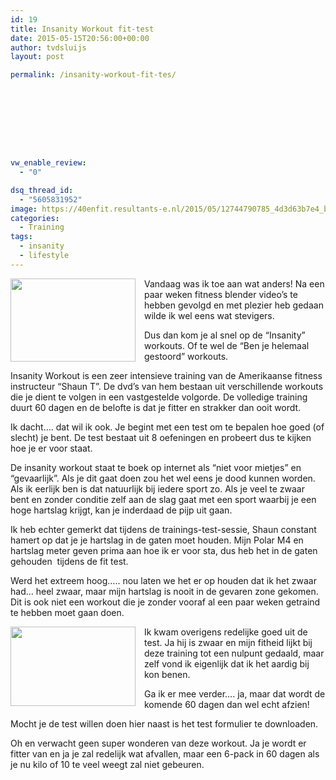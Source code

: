 ```yaml
---
id: 19
title: Insanity Workout fit-test
date: 2015-05-15T20:56:00+00:00
author: tvdsluijs
layout: post

permalink: /insanity-workout-fit-tes/









vw_enable_review:
  - "0"

dsq_thread_id:
  - "5605831952"
image: https://40enfit.resultants-e.nl/2015/05/12744790785_4d3d63b7e4_b.jpg
categories:
  - Training
tags:
  - insanity
  - lifestyle
---
```

<div class="separator" style="clear: both; text-align: center;">
  <a style="clear: left; float: left; margin-bottom: 1em; margin-right: 1em;" href="https://farm4.staticflickr.com/3684/12744790785_4d3d63b7e4_b.jpg"><img src="https://farm4.staticflickr.com/3684/12744790785_4d3d63b7e4_b.jpg" alt="" width="200" height="133" border="0" /></a>
</div>

Vandaag was ik toe aan wat anders! Na een paar weken fitness blender video&#8217;s te hebben gevolgd en met plezier heb gedaan wilde ik wel eens wat stevigers.

Dus dan kom je al snel op de &#8220;Insanity&#8221; workouts. Of te wel de &#8220;Ben je helemaal gestoord&#8221; workouts.
  
<a name="more"></a>
  
Insanity Workout is een zeer intensieve training van de Amerikaanse fitness instructeur &#8220;Shaun T&#8221;. De dvd&#8217;s van hem bestaan uit verschillende workouts die je dient te volgen in een vastgestelde volgorde. De volledige training duurt 60 dagen en de belofte is dat je fitter en strakker dan ooit wordt.

Ik dacht&#8230;. dat wil ik ook. Je begint met een test om te bepalen hoe goed (of slecht) je bent. De test bestaat uit 8 oefeningen en probeert dus te kijken hoe je er voor staat.

De insanity workout staat te boek op internet als &#8220;niet voor mietjes&#8221; en &#8220;gevaarlijk&#8221;. Als je dit gaat doen zou het wel eens je dood kunnen worden. Als ik eerlijk ben is dat natuurlijk bij iedere sport zo. Als je veel te zwaar bent en zonder conditie zelf aan de slag gaat met een sport waarbij je een hoge hartslag krijgt, kan je inderdaad de pijp uit gaan.

Ik heb echter gemerkt dat tijdens de trainings-test-sessie, Shaun constant hamert op dat je je hartslag in de gaten moet houden. Mijn Polar M4 en hartslag meter geven prima aan hoe ik er voor sta, dus heb het in de gaten gehouden  tijdens de fit test.

Werd het extreem hoog&#8230;.. nou laten we het er op houden dat ik het zwaar had&#8230; heel zwaar, maar mijn hartslag is nooit in de gevaren zone gekomen. Dit is ook niet een workout die je zonder vooraf al een paar weken getraind te hebben moet gaan doen.

<a style="clear: left; float: left; margin-bottom: 1em; margin-right: 1em;" href="http://2.bp.blogspot.com/-sGjMN60x0_g/VVevkJtHGlI/AAAAAAABUkM/kwb_VIY8-3w/s1600/insanity-workout-schedule-and-fit-test.png"><img src="https://40enfit.resultants-e.nl/2015/05/insanity-workout-schedule-and-fit-test.png" alt="" width="200" height="127" border="0" /></a>Ik kwam overigens redelijke goed uit de test. Ja hij is zwaar en mijn fitheid lijkt bij deze training tot een nulpunt gedaald, maar zelf vond ik eigenlijk dat ik het aardig bij kon benen.

Ga ik er mee verder&#8230;. ja, maar dat wordt de komende 60 dagen dan wel echt afzien!

Mocht je de test willen doen hier naast is het test formulier te downloaden.

Oh en verwacht geen super wonderen van deze workout. Ja je wordt er fitter van en ja je zal redelijk wat afvallen, maar een 6-pack in 60 dagen als je nu kilo of 10 te veel weegt zal niet gebeuren.